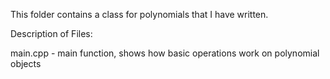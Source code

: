 This folder contains a class for polynomials that I have written. 

Description of Files:

main.cpp - main function, shows how basic operations work on polynomial objects  
